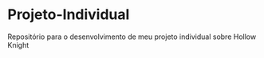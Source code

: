 # Projeto-Individual
Repositório para o desenvolvimento de meu projeto individual sobre Hollow Knight

